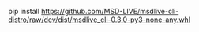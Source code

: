 pip install https://github.com/MSD-LIVE/msdlive-cli-distro/raw/dev/dist/msdlive_cli-0.3.0-py3-none-any.whl
